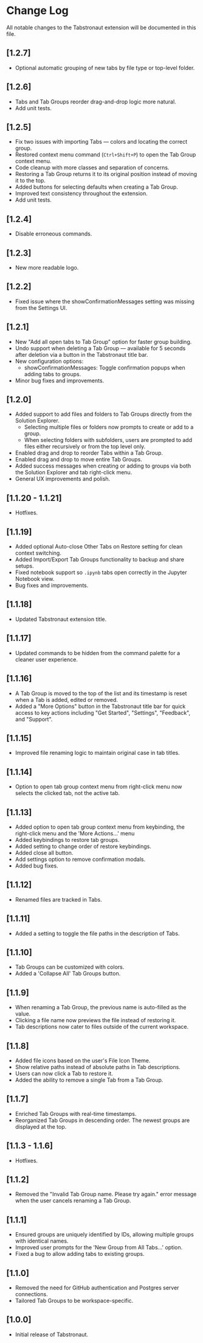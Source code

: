 # Change Log

All notable changes to the Tabstronaut extension will be documented in this file.

## [1.2.7]

- Optional automatic grouping of new tabs by file type or top-level folder.

## [1.2.6]

- Tabs and Tab Groups reorder drag-and-drop logic more natural.
- Add unit tests.

## [1.2.5]

- Fix two issues with importing Tabs — colors and locating the correct group.
- Restored context menu command (`Ctrl+Shift+P`) to open the Tab Group context menu.
- Code cleanup with more classes and separation of concerns.
- Restoring a Tab Group returns it to its original position instead of moving it to the top.
- Added buttons for selecting defaults when creating a Tab Group.
- Improved text consistency throughout the extension.
- Add unit tests.

## [1.2.4]

- Disable erroneous commands.

## [1.2.3]

- New more readable logo.

## [1.2.2]

- Fixed issue where the showConfirmationMessages setting was missing from the Settings UI.

## [1.2.1]

- New "Add all open tabs to Tab Group" option for faster group building.
- Undo support when deleting a Tab Group — available for 5 seconds after deletion via a button in the Tabstronaut title bar.
- New configuration options:
  - showConfirmationMessages: Toggle confirmation popups when adding tabs to groups.
- Minor bug fixes and improvements.

## [1.2.0]

- Added support to add files and folders to Tab Groups directly from the Solution Explorer.
  - Selecting multiple files or folders now prompts to create or add to a group.
  - When selecting folders with subfolders, users are prompted to add files either recursively or from the top level only.
- Enabled drag and drop to reorder Tabs within a Tab Group.
- Enabled drag and drop to move entire Tab Groups.
- Added success messages when creating or adding to groups via both the Solution Explorer and tab right-click menu.
- General UX improvements and polish.

## [1.1.20 - 1.1.21]

- Hotfixes.

## [1.1.19]

- Added optional Auto-close Other Tabs on Restore setting for clean context switching.
- Added Import/Export Tab Groups functionality to backup and share setups.
- Fixed notebook support so `.ipynb` tabs open correctly in the Jupyter Notebook view.
- Bug fixes and improvements.

## [1.1.18]


- Updated Tabstronaut extension title.

## [1.1.17]

- Updated commands to be hidden from the command palette for a cleaner user experience.

## [1.1.16]

- A Tab Group is moved to the top of the list and its timestamp is reset when a Tab is added, edited or removed.
- Added a "More Options" button in the Tabstronaut title bar for quick access to key actions including "Get Started", "Settings", "Feedback", and "Support".

## [1.1.15]

- Improved file renaming logic to maintain original case in tab titles.

## [1.1.14]

- Option to open tab group context menu from right-click menu now selects the clicked tab, not the active tab.

## [1.1.13]

- Added option to open tab group context menu from keybinding, the right-click menu and the 'More Actions...' menu
- Added keybindings to restore tab groups.
- Added setting to change order of restore keybindings.
- Added close all button.
- Add settings option to remove confirmation modals.
- Added bug fixes.

## [1.1.12]

- Renamed files are tracked in Tabs.

## [1.1.11]

- Added a setting to toggle the file paths in the description of Tabs.

## [1.1.10]

- Tab Groups can be customized with colors.
- Added a 'Collapse All' Tab Groups button.

## [1.1.9]

- When renaming a Tab Group, the previous name is auto-filled as the value.
- Clicking a file name now previews the file instead of restoring it.
- Tab descriptions now cater to files outside of the current workspace.

## [1.1.8]

- Added file icons based on the user's File Icon Theme.
- Show relative paths instead of absolute paths in Tab descriptions.
- Users can now click a Tab to restore it.
- Added the ability to remove a single Tab from a Tab Group.

## [1.1.7]

- Enriched Tab Groups with real-time timestamps.
- Reorganized Tab Groups in descending order. The newest groups are displayed at the top.

## [1.1.3 - 1.1.6]

- Hotfixes.

## [1.1.2]

- Removed the "Invalid Tab Group name. Please try again." error message when the user cancels renaming a Tab Group.

## [1.1.1]

- Ensured groups are uniquely identified by IDs, allowing multiple groups with identical names.
- Improved user prompts for the 'New Group from All Tabs...' option.
- Fixed a bug to allow adding tabs to existing groups.

## [1.1.0]

- Removed the need for GitHub authentication and Postgres server connections.
- Tailored Tab Groups to be workspace-specific.

## [1.0.0]

- Initial release of Tabstronaut.

